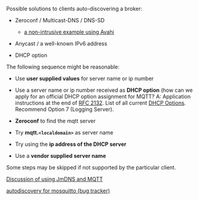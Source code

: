 Possible solutions to clients auto-discovering a broker:


*  Zeroconf / Multicast-DNS / DNS-SD
    * [a non-intrusive example using Avahi](http://pastebin.com/0RhJyZud)

*  Anycast / a well-known IPv6 address

*  DHCP option

The following sequence might be reasonable:


*  Use __user supplied values__ for server name or ip number

*  Use a server name or ip number received as __DHCP option__ (how can we apply for an official DHCP option assignment for MQTT? A: Application instructions at the end of [RFC 2132](http://www.ietf.org/rfc/rfc2132.txt).  List of all current  [DHCP Options](http://www.iana.org/assignments/bootp-dhcp-parameters/bootp-dhcp-parameters.xhtml).  Recommend Option 7 (Logging Server).
*  __Zeroconf__ to find the mqtt server

*  Try __mqtt.`<localdomain>`__ as server name

*  Try using the __ip address of the DHCP server__ 

*  Use a __vendor supplied server name__

Some steps may be skipped if not supported by the particular client.

[Discussion of using JmDNS and MQTT](http://joergwende.wordpress.com/2013/11/10/using-jmdns-and-mqtt-together/)

[autodiscovery for mosquitto (bug tracker)](https///bugs.launchpad.net/mosquitto/+bug/902916)
